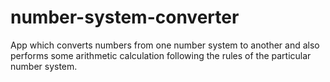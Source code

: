 # number-system-converter
App which converts numbers from one number system to another and also performs some arithmetic calculation following the rules of the particular number system.
